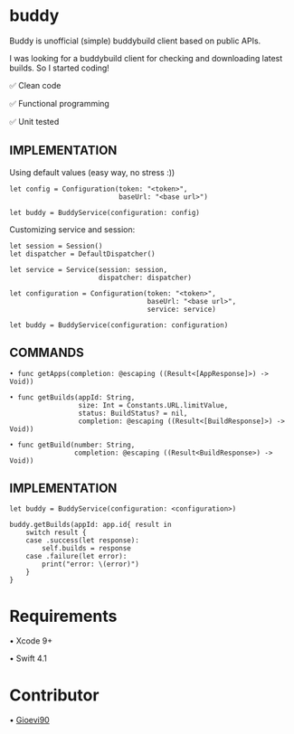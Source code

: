 # buddy

Buddy is unofficial (simple) buddybuild client based on public APIs.

I was looking for a buddybuild client for checking and downloading latest builds. So I started coding!

✅ Clean code

✅ Functional programming

✅ Unit tested

## IMPLEMENTATION

Using default values (easy way, no stress :))

    let config = Configuration(token: "<token>",
                               baseUrl: "<base url>")

    let buddy = BuddyService(configuration: config)

Customizing service and session:

    let session = Session()
    let dispatcher = DefaultDispatcher()

    let service = Service(session: session,
                          dispatcher: dispatcher)

    let configuration = Configuration(token: "<token>",
                                      baseUrl: "<base url>",
                                      service: service)

    let buddy = BuddyService(configuration: configuration)

## COMMANDS

    • func getApps(completion: @escaping ((Result<[AppResponse]>) -> Void))

    • func getBuilds(appId: String,
                     size: Int = Constants.URL.limitValue,
                     status: BuildStatus? = nil,
                     completion: @escaping ((Result<[BuildResponse]>) -> Void))

    • func getBuild(number: String,
                    completion: @escaping ((Result<BuildResponse>) -> Void))

## IMPLEMENTATION

    let buddy = BuddyService(configuration: <configuration>)

    buddy.getBuilds(appId: app.id{ result in
        switch result {
        case .success(let response):
            self.builds = response
        case .failure(let error):
            print("error: \(error)")
        }
    }


# Requirements
• Xcode 9+

• Swift 4.1


# Contributor
• [Gioevi90](https://github.com/Gioevi90)
